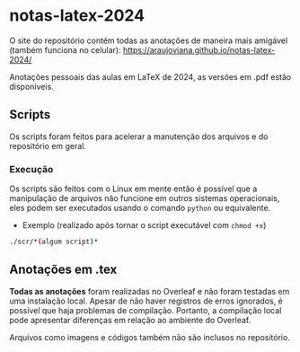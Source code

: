 # notas-latex-2024

O site do repositório contém todas as anotações de maneira mais amigável (também funciona no celular): https://araujoviana.github.io/notas-latex-2024/

Anotações pessoais das aulas em LaTeX de 2024, as versões em .pdf estão disponíveis.

## Scripts

Os scripts foram feitos para acelerar a manutenção dos arquivos e do repositório em geral.

### Execução
Os scripts são feitos com o Linux em mente então é possível que a manipulação de arquivos não funcione em outros sistemas operacionais, eles podem ser executados usando o comando `python` ou equivalente.


- Exemplo (realizado após tornar o script executável com `chmod +x`)
```bash
./scr/*(algum script)*
```

## Anotações em .tex

**Todas as anotações** foram realizadas no Overleaf e não foram testadas em uma instalação local. Apesar de não haver registros de erros ignorados, é possível que haja problemas de compilação. Portanto, a compilação local pode apresentar diferenças em relação ao ambiente do Overleaf.

Arquivos como imagens e códigos também não são inclusos no repositório.
